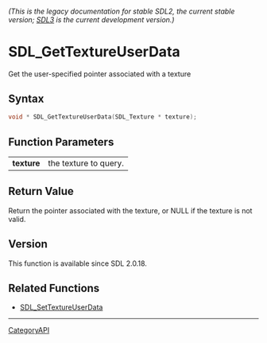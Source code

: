 ###### (This is the legacy documentation for stable SDL2, the current stable version; [SDL3](https://wiki.libsdl.org/SDL3/) is the current development version.)
# SDL_GetTextureUserData

Get the user-specified pointer associated with a texture 

## Syntax

```c
void * SDL_GetTextureUserData(SDL_Texture * texture);

```

## Function Parameters

|                 |                       |
| --------------- | --------------------- |
| **texture**     | the texture to query. |

## Return Value

Return the pointer associated with the texture, or NULL if the texture is
not valid.

## Version

This function is available since SDL 2.0.18.

## Related Functions

* [SDL_SetTextureUserData](SDL_SetTextureUserData)

----
[CategoryAPI](CategoryAPI)

